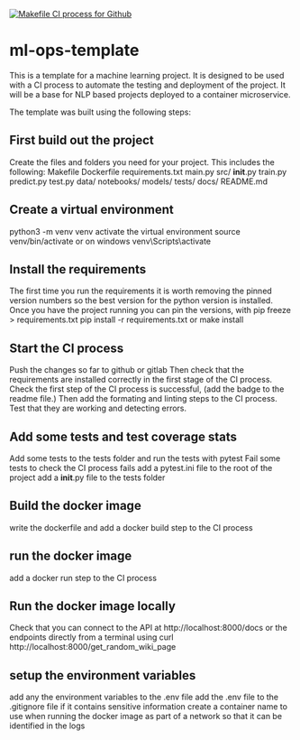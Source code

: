 [![Makefile CI process for Github](https://github.com/ant358/ml-ops-template/actions/workflows/devops-github.yml/badge.svg)](https://github.com/ant358/ml-ops-template/actions/workflows/devops-github.yml)

# ml-ops-template

This is a template for a machine learning project.  It is designed to be used with a CI process to automate the testing and deployment of the project. It will be a base for NLP based projects deployed to a container microservice.

The template was built using the following steps:
## First build out the project 
Create the files and folders you need for your project.  This includes the following:
Makefile
Dockerfile
requirements.txt
main.py
src/
    __init__.py
    train.py
    predict.py
    test.py
data/
notebooks/
models/
tests/
docs/
README.md

## Create a virtual environment
python3 -m venv venv
activate the virtual environment
source venv/bin/activate or on windows venv\Scripts\activate

## Install the requirements
The first time you run the requirements it is worth removing the pinned version numbers so the best version for the python version is installed.  Once you have the project running you can pin the versions, with pip freeze > requirements.txt
pip install -r requirements.txt
or make install

## Start the CI process  
Push the changes so far to github or gitlab
Then check that the requirements are installed correctly in the first stage of the CI process.
Check the first step of the CI process is successful, (add the badge to the readme file.)
Then add the formating and linting steps to the CI process.
Test that they are working and detecting errors.

## Add some tests and test coverage stats
Add some tests to the tests folder and run the tests with pytest
Fail some tests to check the CI process fails
add a pytest.ini file to the root of the project
add a __init__.py file to the tests folder

## Build the docker image
write the dockerfile and 
add a docker build step to the CI process

## run the docker image
add a docker run step to the CI process

## Run the docker image locally
Check that you can connect to the API at http://localhost:8000/docs or the endpoints directly from a terminal using curl http://localhost:8000/get_random_wiki_page 

## setup the environment variables
add any the environment variables to the .env file
add the .env file to the .gitignore file if it contains sensitive information
create a container name to use when running the docker image as part of a network
so that it can be identified in the logs
